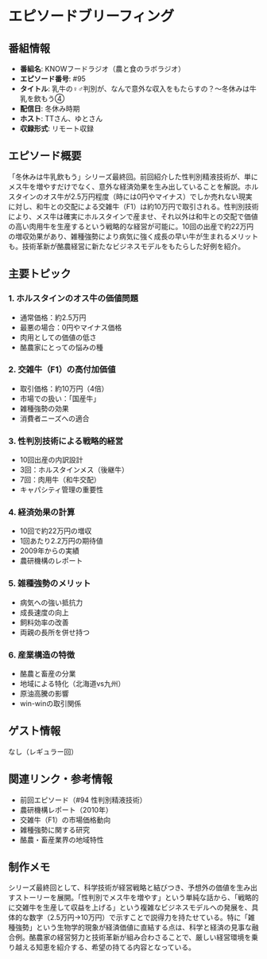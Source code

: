 # エピソードブリーフィング

## 番組情報
- **番組名**: KNOWフードラジオ（農と食のラボラジオ）
- **エピソード番号**: #95
- **タイトル**: 乳牛の♀♂判別が、なんで意外な収入をもたらすの？〜冬休みは牛乳を飲もう④
- **配信日**: 冬休み時期
- **ホスト**: TTさん、ゆとさん
- **収録形式**: リモート収録

## エピソード概要

「冬休みは牛乳飲もう」シリーズ最終回。前回紹介した性判別精液技術が、単にメス牛を増やすだけでなく、意外な経済効果を生み出していることを解説。ホルスタインのオス牛が2.5万円程度（時には0円やマイナス）でしか売れない現実に対し、和牛との交配による交雑牛（F1）は約10万円で取引される。性判別技術により、メス牛は確実にホルスタインで産ませ、それ以外は和牛との交配で価値の高い肉用牛を生産するという戦略的な経営が可能に。10回の出産で約22万円の増収効果があり、雑種強勢により病気に強く成長の早い牛が生まれるメリットも。技術革新が酪農経営に新たなビジネスモデルをもたらした好例を紹介。

## 主要トピック

### 1. ホルスタインのオス牛の価値問題
- 通常価格：約2.5万円
- 最悪の場合：0円やマイナス価格
- 肉用としての価値の低さ
- 酪農家にとっての悩みの種

### 2. 交雑牛（F1）の高付加価値
- 取引価格：約10万円（4倍）
- 市場での扱い：「国産牛」
- 雑種強勢の効果
- 消費者ニーズへの適合

### 3. 性判別技術による戦略的経営
- 10回出産の内訳設計
- 3回：ホルスタインメス（後継牛）
- 7回：肉用牛（和牛交配）
- キャパシティ管理の重要性

### 4. 経済効果の計算
- 10回で約22万円の増収
- 1回あたり2.2万円の期待値
- 2009年からの実績
- 農研機構のレポート

### 5. 雑種強勢のメリット
- 病気への強い抵抗力
- 成長速度の向上
- 飼料効率の改善
- 両親の長所を併せ持つ

### 6. 産業構造の特徴
- 酪農と畜産の分業
- 地域による特化（北海道vs九州）
- 原油高騰の影響
- win-winの取引関係

## ゲスト情報

なし（レギュラー回）

## 関連リンク・参考情報

- 前回エピソード（#94 性判別精液技術）
- 農研機構レポート（2010年）
- 交雑牛（F1）の市場価格動向
- 雑種強勢に関する研究
- 酪農・畜産業界の地域特性

## 制作メモ

シリーズ最終回として、科学技術が経営戦略と結びつき、予想外の価値を生み出すストーリーを展開。「性判別でメス牛を増やす」という単純な話から、「戦略的に交雑牛を生産して収益を上げる」という複雑なビジネスモデルへの発展を、具体的な数字（2.5万円→10万円）で示すことで説得力を持たせている。特に「雑種強勢」という生物学的現象が経済価値に直結する点は、科学と経済の見事な融合例。酪農家の経営努力と技術革新が組み合わさることで、厳しい経営環境を乗り越える知恵を紹介する、希望の持てる内容となっている。